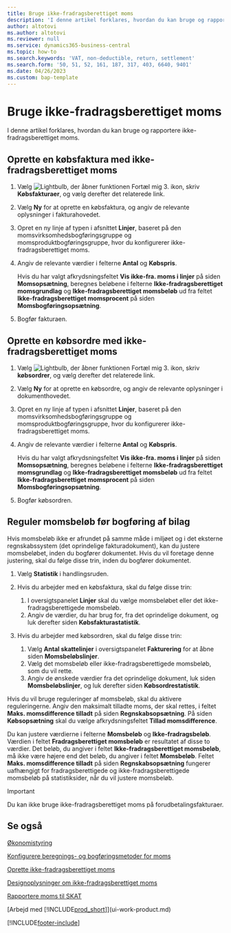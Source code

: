 ```yaml
---
title: Bruge ikke-fradragsberettiget moms
description: 'I denne artikel forklares, hvordan du kan bruge og rapportere ikke-fradragsberettiget moms.'
author: altotovi
ms.author: altotovi
ms.reviewer: null
ms.service: dynamics365-business-central
ms.topic: how-to
ms.search.keywords: 'VAT, non-deductible, return, settlement'
ms.search.form: '50, 51, 52, 161, 187, 317, 403, 6640, 9401'
ms.date: 04/26/2023
ms.custom: bap-template
---
```


# Bruge ikke-fradragsberettiget moms

I denne artikel forklares, hvordan du kan bruge og rapportere ikke-fradragsberettiget moms.

## Oprette en købsfaktura med ikke-fradragsberettiget moms

1. Vælg ![Lightbulb, der åbner funktionen Fortæl mig 3.](media/ui-search/search_small.png "Fortæl mig, hvad du vil foretage dig") ikon, skriv **Købsfakturaer**, og vælg derefter det relaterede link.
2. Vælg **Ny** for at oprette en købsfaktura, og angiv de relevante oplysninger i fakturahovedet.
3. Opret en ny linje af typen i afsnittet **Linjer**, baseret på den momsvirksomhedsbogføringsgruppe og momsproduktbogføringsgruppe, hvor du konfigurerer ikke-fradragsberettiget moms.
4. Angiv de relevante værdier i felterne **Antal** og **Købspris**.

    Hvis du har valgt afkrydsningsfeltet **Vis ikke-fra. moms i linjer** på siden **Momsopsætning**, beregnes beløbene i felterne **Ikke-fradragsberettiget momsgrundlag** og  **Ikke-fradragsberettiget momsbeløb** ud fra feltet **Ikke-fradragsberettiget momsprocent** på siden **Momsbogføringsopsætning**.

5. Bogfør fakturaen.

## Oprette en købsordre med ikke-fradragsberettiget moms

1. Vælg ![Lightbulb, der åbner funktionen Fortæl mig 3.](media/ui-search/search_small.png "Fortæl mig, hvad du vil foretage dig") ikon, skriv **købsordrer**, og vælg derefter det relaterede link.
2. Vælg **Ny** for at oprette en købsordre, og angiv de relevante oplysninger i dokumenthovedet.
3. Opret en ny linje af typen i afsnittet **Linjer**, baseret på den momsvirksomhedsbogføringsgruppe og momsproduktbogføringsgruppe, hvor du konfigurerer ikke-fradragsberettiget moms.
4. Angiv de relevante værdier i felterne **Antal** og **Købspris**.

    Hvis du har valgt afkrydsningsfeltet **Vis ikke-fra. moms i linjer** på siden **Momsopsætning**, beregnes beløbene i felterne **Ikke-fradragsberettiget momsgrundlag** og  **Ikke-fradragsberettiget momsbeløb** ud fra feltet **Ikke-fradragsberettiget momsprocent** på siden **Momsbogføringsopsætning**.

5. Bogfør købsordren.

## Reguler momsbeløb før bogføring af bilag

Hvis momsbeløb ikke er afrundet på samme måde i miljøet og i det eksterne regnskabssystem (det oprindelige fakturadokument), kan du justere momsbeløbet, inden du bogfører dokumentet. Hvis du vil foretage denne justering, skal du følge disse trin, inden du bogfører dokumentet.

1. Vælg **Statistik** i handlingsruden.
2. Hvis du arbejder med en købsfaktura, skal du følge disse trin:

    1. I oversigtspanelet **Linjer** skal du vælge momsbeløbet eller det ikke-fradragsberettigede momsbeløb.
    2. Angiv de værdier, du har brug for, fra det oprindelige dokument, og luk derefter siden **Købsfakturastatistik**.

3.  Hvis du arbejder med købsordren, skal du følge disse trin:

    1. Vælg **Antal skattelinjer** i oversigtspanelet **Fakturering** for at åbne siden **Momsbeløbslinjer**.
    2. Vælg det momsbeløb eller ikke-fradragsberettigede momsbeløb, som du vil rette.
    3. Angiv de ønskede værdier fra det oprindelige dokument, luk siden **Momsbeløbslinjer**, og luk derefter siden **Købsordrestatistik**.

Hvis du vil bruge reguleringer af momsbeløb, skal du aktivere reguleringerne. Angiv den maksimalt tilladte moms, der skal rettes, i feltet **Maks. momsdifference tilladt** på siden **Regnskabsopsætning**. På siden **Købsopsætning** skal du vælge afkrydsningsfeltet **Tillad momsdifference**.

Du kan justere værdierne i felterne **Momsbeløb** og **Ikke-fradragsbeløb**. Værdien i feltet **Fradragsberettiget momsbeløb** er resultatet af disse to værdier. Det beløb, du angiver i feltet **Ikke-fradragsberettiget momsbeløb**, må ikke være højere end det beløb, du angiver i feltet **Momsbeløb**. Feltet **Maks. momsdifference tilladt** på siden **Regnskabsopsætning** fungerer uafhængigt for fradragsberettigede og ikke-fradragsberettigede momsbeløb på statistiksider, når du vil justere momsbeløb.

> [!IMPORTANT]
> Du kan ikke bruge ikke-fradragsberettiget moms på forudbetalingsfakturaer.

## Se også

[Økonomistyring](finance.md)

[Konfigurere beregnings- og bogføringsmetoder for moms](finance-setup-vat.md)  

[Oprette ikke-fradragsberettiget moms](finance-setup-nondeductible-vat.md)

[Designoplysninger om ikke-fradragsberettiget moms](design-details-nondeductible-vat.md)

[Rapportere moms til SKAT](finance-how-report-vat.md)

[Arbejd med [!INCLUDE[prod_short](includes/prod_short.md)]](ui-work-product.md)

[!INCLUDE[footer-include](includes/footer-banner.md)]
